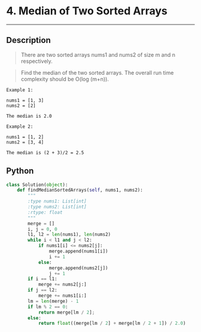 # 4. Median of Two Sorted Arrays

---

## Description

> There are two sorted arrays nums1 and nums2 of size m and n respectively.

> Find the median of the two sorted arrays. The overall run time complexity should be O(log (m+n)).

```
Example 1:

nums1 = [1, 3]
nums2 = [2]

The median is 2.0
```

```
Example 2:

nums1 = [1, 2]
nums2 = [3, 4]

The median is (2 + 3)/2 = 2.5
```

## Python
```python
class Solution(object):
    def findMedianSortedArrays(self, nums1, nums2):
        """
        :type nums1: List[int]
        :type nums2: List[int]
        :rtype: float
        """
        merge = []
        i, j = 0, 0
        l1, l2 = len(nums1), len(nums2)
        while i < l1 and j < l2:
            if nums1[i] <= nums2[j]:
                merge.append(nums1[i])
                i += 1
            else:
                merge.append(nums2[j])
                j += 1
        if i == l1:
            merge += nums2[j:]
        if j == l2:
            merge += nums1[i:]
        lm = len(merge) - 1
        if lm % 2 == 0:
            return merge[lm / 2];
        else:
            return float((merge[lm / 2] + merge[lm / 2 + 1]) / 2.0)
        
```